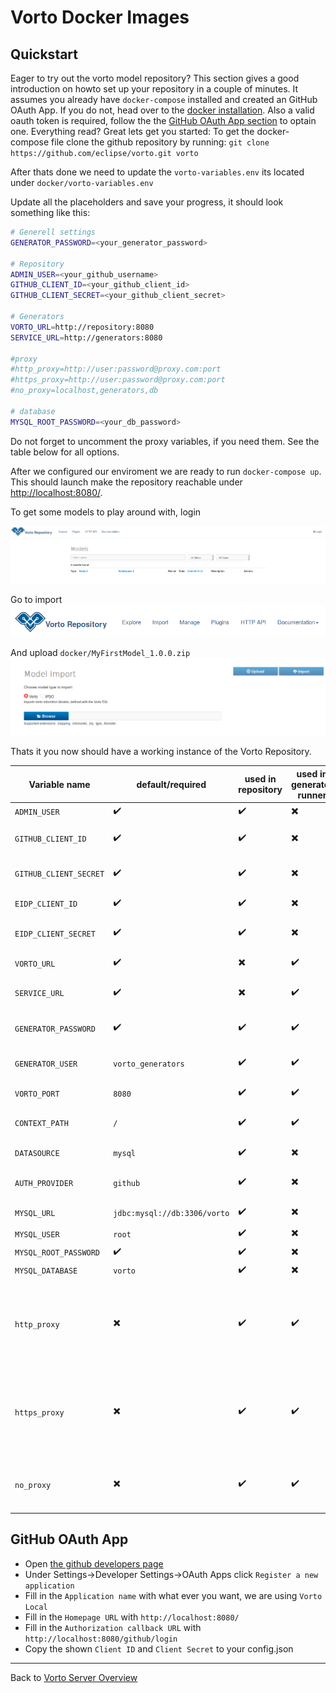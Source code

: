 # Vorto Docker Images

## Quickstart
Eager to try out the vorto model repository? This section gives a good introduction on howto set up your repository in a couple of minutes.
It assumes you already have `docker-compose` installed and created an GitHub OAuth App. If you do not, head over to the [docker installation](https://docs.docker.com/compose/install/).
Also a valid oauth token is required, follow the the [GitHub OAuth App section]() to optain one.
Everything read? Great lets get you started:
To get the docker-compose file clone the github repository by running:
`git clone https://github.com/eclipse/vorto.git vorto`

After thats done we need to update the `vorto-variables.env` its located under `docker/vorto-variables.env`

Update all the placeholders and save your progress, it should look something like this:
```bash
# Generell settings
GENERATOR_PASSWORD=<your_generator_password>

# Repository
ADMIN_USER=<your_github_username>
GITHUB_CLIENT_ID=<your_github_client_id>
GITHUB_CLIENT_SECRET=<your_github_client_secret>

# Generators
VORTO_URL=http://repository:8080
SERVICE_URL=http://generators:8080

#proxy
#http_proxy=http://user:password@proxy.com:port
#https_proxy=http://user:password@proxy.com:port
#no_proxy=localhost,generators,db

# database
MYSQL_ROOT_PASSWORD=<your_db_password>
```

Do not forget to uncomment the proxy variables, if you need them.
See the table below for all options.

After we configured our enviroment we are ready to run `docker-compose up`.
This should launch make the repository reachable under [http://localhost:8080/](http://localhost:8080).

To get some models to play around with, login

![login view](docs/inital_view.png)

Go to import
![import button](docs/import_highlight.png)

And upload `docker/MyFirstModel_1.0.0.zip`
![import view](docs/import_view.png)

Thats it you now should have a working instance of the Vorto Repository.

| Variable name          | default/required             | used in repository       | used in generator runner | description                                                                                                                                                                                                                          |
|------------------------|------------------------------|--------------------------|--------------------------|--------------------------------------------------------------------------------------------------------------------------------------------------------------------------------------------------------------------------------------|
| `ADMIN_USER`           | :heavy_check_mark:           | :heavy_check_mark:       | :heavy_multiplication_x: | The username of the admin user                                                                                                                                                                                                       |
| `GITHUB_CLIENT_ID`     | :heavy_check_mark:           | :heavy_check_mark:       | :heavy_multiplication_x: | GitHub Oauth client id.  Only required when using `github` as auth provider.                                                                                                                                                         |
| `GITHUB_CLIENT_SECRET` | :heavy_check_mark:           | :heavy_check_mark:       | :heavy_multiplication_x: | GitHub Oauth client secret. Only required when using `github` as auth provider.                                                                                                                                                      |
| `EIDP_CLIENT_ID`       | :heavy_check_mark:           | :heavy_check_mark:       | :heavy_multiplication_x: | eidp Oauth client id.  Only required when using `eidp` as auth provider.                                                                                                                                                             |
| `EIDP_CLIENT_SECRET`   | :heavy_check_mark:           | :heavy_check_mark:       | :heavy_multiplication_x: | eidp Oauth client secret. Only required when using `eidp` as auth provider.                                                                                                                                                          |
| `VORTO_URL`            | :heavy_check_mark:           | :heavy_multiplication_x: | :heavy_check_mark:       | Url the repository is listing under, for the generators to register to.                                                                                                                                                              |
| `SERVICE_URL`          | :heavy_check_mark:           | :heavy_multiplication_x: | :heavy_check_mark:       | The url the generators are running under to provide a callback method for the repository                                                                                                                                             |
| `GENERATOR_PASSWORD`   | :heavy_check_mark:           | :heavy_check_mark:       | :heavy_check_mark:       | The password a generator uses to authenticate against the repository.                                                                                                                                                                |
| `GENERATOR_USER`       | `vorto_generators`           | :heavy_check_mark:       | :heavy_check_mark:       | The user a generator uses to authenticate against the repository.                                                                                                                                                                    |
| `VORTO_PORT`           | `8080`                       | :heavy_check_mark:       | :heavy_check_mark:       | The port used for the application running in the docker container.                                                                                                                                                                   |
| `CONTEXT_PATH`         | `/`                          | :heavy_check_mark:       | :heavy_check_mark:       | The context path used for the application running in the docker container.                                                                                                                                                           |
| `DATASOURCE`           | `mysql`                      | :heavy_check_mark:       | :heavy_multiplication_x: | The datasource used, possible values are `mysql` and `h2`                                                                                                                                                                            |
| `AUTH_PROVIDER`        | `github`                     | :heavy_check_mark:       | :heavy_multiplication_x: | The authentication provider used, possible values are `github` and `eidp`                                                                                                                                                            |
| `MYSQL_URL`            | `jdbc:mysql://db:3306/vorto` | :heavy_check_mark:       | :heavy_multiplication_x: | URL where the database is running                                                                                                                                                                                                    |
| `MYSQL_USER`           | `root`                       | :heavy_check_mark:       | :heavy_multiplication_x: | mysql user used                                                                                                                                                                                                                      |
| `MYSQL_ROOT_PASSWORD`  | :heavy_check_mark:           | :heavy_check_mark:       | :heavy_multiplication_x: | mysql password used                                                                                                                                                                                                                  |
| `MYSQL_DATABASE`       | `vorto`                      | :heavy_check_mark:       | :heavy_multiplication_x: | mysql database used                                                                                                                                                                                                                  |
| `http_proxy`           | :heavy_multiplication_x:     | :heavy_check_mark:       | :heavy_check_mark:       | Proxy variable that takes in an http proxy to tunnle requests through. This is required for any repository that runs behind a proxy to contact the oauth provider. Format: `http://user:password@proxy:port` or `http://proxy:port`  |
| `https_proxy`          | :heavy_multiplication_x:     | :heavy_check_mark:       | :heavy_check_mark:       | Proxy variable that takes in an http proxy to tunnle requests through. This is required for any repository that runs behind a proxy to contact the oauth provider. Format: `https://user:password@proxy:port` or `http://proxy:port` |
| `no_proxy`             | :heavy_multiplication_x:     | :heavy_check_mark:       | :heavy_check_mark:       | A comma seperated list of host for which to bypass the configured proxy. Keep in mind that the container have to talk to each other.                                                                                                 |
## GitHub OAuth App
* Open [the github developers page](https://github.com/settings/developers)
* Under Settings->Developer Settings->OAuth Apps click `Register a new application`
* Fill in the `Application name` with what ever you want, we are using `Vorto Local`
* Fill in the `Homepage URL` with `http://localhost:8080/`
* Fill in the `Authorization callback URL` with `http://localhost:8080/github/login`
* Copy the shown `Client ID` and `Client Secret` to your config.json

----------
Back to [Vorto Server Overview](../Readme.md)
